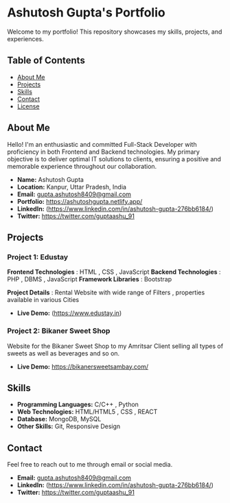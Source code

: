 # Ashutosh Gupta's Portfolio

Welcome to my portfolio! This repository showcases my skills, projects, and experiences.

## Table of Contents

- [About Me](#about-me)
- [Projects](#projects)
- [Skills](#skills)
- [Contact](#contact)
- [License](#license)

## About Me

Hello! I'm an enthusiastic and committed Full-Stack Developer with proficiency in both Frontend and Backend technologies. My primary objective is to deliver optimal IT solutions to clients, ensuring a positive and memorable experience throughout our collaboration.

- **Name:** Ashutosh Gupta
- **Location:** Kanpur, Uttar Pradesh, India
- **Email:** gupta.ashutosh8409@gmail.com
- **Portfolio:** https://ashutoshgupta.netlify.app/
- **LinkedIn:** (https://www.linkedin.com/in/ashutosh-gupta-276bb6184/)
- **Twitter:** https://twitter.com/guptaashu_91

## Projects

### Project 1: Edustay

**Frontend Technologies** : HTML , CSS , JavaScript
**Backend Technologies** : PHP , DBMS , JavaScript
**Framework Libraries** : Bootstrap

**Project Details** : Rental Website with wide range of Filters ,
properties available in various Cities

- **Live Demo:** (https://www.edustay.in)

### Project 2: Bikaner Sweet Shop

Website for the Bikaner Sweet Shop to my Amritsar Client selling all types of sweets as well as beverages and so on.

- **Live Demo:** https://bikanersweetsambay.com/



## Skills

- **Programming Languages:** C/C++ , Python 
- **Web Technologies:** HTML/HTML5 , CSS , REACT 
- **Database:** MongoDB, MySQL
- **Other Skills:** Git, Responsive Design

## Contact

Feel free to reach out to me through email or social media.

- **Email:** gupta.ashutosh8409@gmail.com
- **LinkedIn:** (https://www.linkedin.com/in/ashutosh-gupta-276bb6184/)
- **Twitter:** https://twitter.com/guptaashu_91
